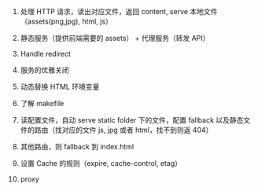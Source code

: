1. 处理 HTTP 请求，读出对应文件，返回 content, serve 本地文件（assets(png,jpg), html, js）
2. 静态服务（提供前端需要的 assets） + 代理服务（转发 API）
2. Handle redirect
3. 服务的优雅关闭
4. 动态替换 HTML 环境变量
5. 了解 makefile

1. 读配置文件，自动 serve static folder 下的文件，配置 fallback 以及静态文件的路由（找对应的文件 js, jpg 或者 html，找不到则返 404）
2. 其他路由，则 fallback 到 index.html
3. 设置 Cache 的规则（expire, cache-control, etag）
4. proxy

